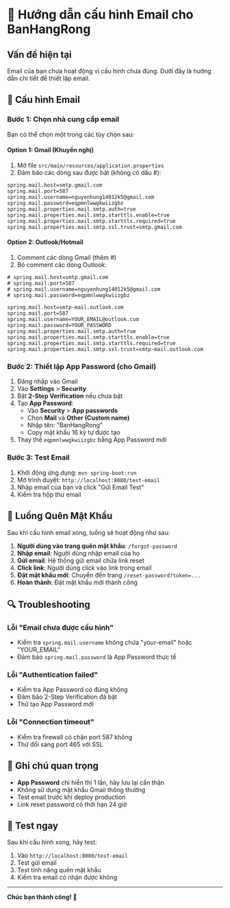 # 📧 Hướng dẫn cấu hình Email cho BanHangRong

## Vấn đề hiện tại
Email của bạn chưa hoạt động vì cấu hình chưa đúng. Dưới đây là hướng dẫn chi tiết để thiết lập email.

## 🔧 Cấu hình Email

### Bước 1: Chọn nhà cung cấp email

Bạn có thể chọn một trong các tùy chọn sau:

#### Option 1: Gmail (Khuyến nghị)
1. Mở file `src/main/resources/application.properties`
2. Đảm bảo các dòng sau được bật (không có dấu #):
```properties
spring.mail.host=smtp.gmail.com
spring.mail.port=587
spring.mail.username=nguyenhung14012k5@gmail.com
spring.mail.password=eqpmnlwwgkwiizgbz
spring.mail.properties.mail.smtp.auth=true
spring.mail.properties.mail.smtp.starttls.enable=true
spring.mail.properties.mail.smtp.starttls.required=true
spring.mail.properties.mail.smtp.ssl.trust=smtp.gmail.com
```

#### Option 2: Outlook/Hotmail
1. Comment các dòng Gmail (thêm #)
2. Bỏ comment các dòng Outlook:
```properties
# spring.mail.host=smtp.gmail.com
# spring.mail.port=587
# spring.mail.username=nguyenhung14012k5@gmail.com
# spring.mail.password=eqpmnlwwgkwiizgbz

spring.mail.host=smtp-mail.outlook.com
spring.mail.port=587
spring.mail.username=YOUR_EMAIL@outlook.com
spring.mail.password=YOUR_PASSWORD
spring.mail.properties.mail.smtp.auth=true
spring.mail.properties.mail.smtp.starttls.enable=true
spring.mail.properties.mail.smtp.starttls.required=true
spring.mail.properties.mail.smtp.ssl.trust=smtp-mail.outlook.com
```

### Bước 2: Thiết lập App Password (cho Gmail)

1. Đăng nhập vào Gmail
2. Vào **Settings** > **Security**
3. Bật **2-Step Verification** nếu chưa bật
4. Tạo **App Password**:
   - Vào **Security** > **App passwords**
   - Chọn **Mail** và **Other (Custom name)**
   - Nhập tên: "BanHangRong"
   - Copy mật khẩu 16 ký tự được tạo
5. Thay thế `eqpmnlwwgkwiizgbz` bằng App Password mới

### Bước 3: Test Email

1. Khởi động ứng dụng: `mvn spring-boot:run`
2. Mở trình duyệt: `http://localhost:8080/test-email`
3. Nhập email của bạn và click "Gửi Email Test"
4. Kiểm tra hộp thư email

## 🚀 Luồng Quên Mật Khẩu

Sau khi cấu hình email xong, luồng sẽ hoạt động như sau:

1. **Người dùng vào trang quên mật khẩu**: `/forgot-password`
2. **Nhập email**: Người dùng nhập email của họ
3. **Gửi email**: Hệ thống gửi email chứa link reset
4. **Click link**: Người dùng click vào link trong email
5. **Đặt mật khẩu mới**: Chuyển đến trang `/reset-password?token=...`
6. **Hoàn thành**: Đặt mật khẩu mới thành công

## 🔍 Troubleshooting

### Lỗi "Email chưa được cấu hình"
- Kiểm tra `spring.mail.username` không chứa "your-email" hoặc "YOUR_EMAIL"
- Đảm bảo `spring.mail.password` là App Password thực tế

### Lỗi "Authentication failed"
- Kiểm tra App Password có đúng không
- Đảm bảo 2-Step Verification đã bật
- Thử tạo App Password mới

### Lỗi "Connection timeout"
- Kiểm tra firewall có chặn port 587 không
- Thử đổi sang port 465 với SSL

## 📝 Ghi chú quan trọng

- **App Password** chỉ hiển thị 1 lần, hãy lưu lại cẩn thận
- Không sử dụng mật khẩu Gmail thông thường
- Test email trước khi deploy production
- Link reset password có thời hạn 24 giờ

## 🎯 Test ngay

Sau khi cấu hình xong, hãy test:
1. Vào `http://localhost:8080/test-email`
2. Test gửi email
3. Test tính năng quên mật khẩu
4. Kiểm tra email có nhận được không

---
**Chúc bạn thành công! 🎉**
